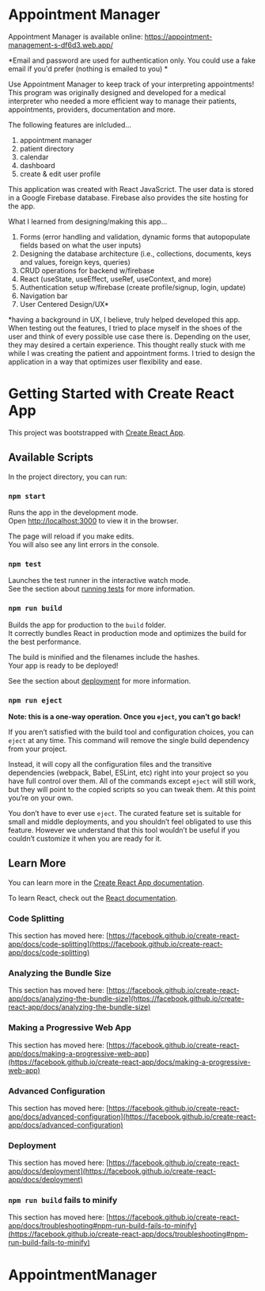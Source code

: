# Appointment Manager

Appointment Manager is available online: https://appointment-management-s-df6d3.web.app/

*Email and password are used for authentication only. You could use a fake email if you'd prefer (nothing is emailed to you) *

Use Appointment Manager to keep track of your interpreting appointments! This program was originally designed and developed for a medical interpreter who needed a more efficient way to manage their patients, appointments, providers, documentation and more. 

The following features are inlcluded...
1) appointment manager 
2) patient directory 
3) calendar
4) dashboard
5) create & edit user profile

This application was created with React JavaScrict. The user data is stored in a Google Firebase database. Firebase also provides the site hosting for the app. 

What I learned from designing/making this app...
1) Forms (error handling and validation, dynamic forms that autopopulate fields based on what the user inputs)
2) Designing the database architecture (i.e., collections, documents, keys and values, foreign keys, queries)
3) CRUD operations for backend w/firebase 
4) React (useState, useEffect, useRef, useContext, and more)
5) Authentication setup w/firebase (create profile/signup, login, update)
6) Navigation bar
7) User Centered Design/UX*

*having a background in UX, I believe, truly helped developed this app. When testing out the features, I tried to place myself in the shoes of the user and think of every possible use case there is. Depending on the user, they may desired a certain experience. This thought really stuck with me while I was creating the patient and appointment forms. I tried to design the application in a way that optimizes user flexibility and ease.


# Getting Started with Create React App

This project was bootstrapped with [Create React App](https://github.com/facebook/create-react-app).

## Available Scripts

In the project directory, you can run:

### `npm start`

Runs the app in the development mode.\
Open [http://localhost:3000](http://localhost:3000) to view it in the browser.

The page will reload if you make edits.\
You will also see any lint errors in the console.

### `npm test`

Launches the test runner in the interactive watch mode.\
See the section about [running tests](https://facebook.github.io/create-react-app/docs/running-tests) for more information.

### `npm run build`

Builds the app for production to the `build` folder.\
It correctly bundles React in production mode and optimizes the build for the best performance.

The build is minified and the filenames include the hashes.\
Your app is ready to be deployed!

See the section about [deployment](https://facebook.github.io/create-react-app/docs/deployment) for more information.

### `npm run eject`

**Note: this is a one-way operation. Once you `eject`, you can’t go back!**

If you aren’t satisfied with the build tool and configuration choices, you can `eject` at any time. This command will remove the single build dependency from your project.

Instead, it will copy all the configuration files and the transitive dependencies (webpack, Babel, ESLint, etc) right into your project so you have full control over them. All of the commands except `eject` will still work, but they will point to the copied scripts so you can tweak them. At this point you’re on your own.

You don’t have to ever use `eject`. The curated feature set is suitable for small and middle deployments, and you shouldn’t feel obligated to use this feature. However we understand that this tool wouldn’t be useful if you couldn’t customize it when you are ready for it.

## Learn More

You can learn more in the [Create React App documentation](https://facebook.github.io/create-react-app/docs/getting-started).

To learn React, check out the [React documentation](https://reactjs.org/).

### Code Splitting

This section has moved here: [https://facebook.github.io/create-react-app/docs/code-splitting](https://facebook.github.io/create-react-app/docs/code-splitting)

### Analyzing the Bundle Size

This section has moved here: [https://facebook.github.io/create-react-app/docs/analyzing-the-bundle-size](https://facebook.github.io/create-react-app/docs/analyzing-the-bundle-size)

### Making a Progressive Web App

This section has moved here: [https://facebook.github.io/create-react-app/docs/making-a-progressive-web-app](https://facebook.github.io/create-react-app/docs/making-a-progressive-web-app)

### Advanced Configuration

This section has moved here: [https://facebook.github.io/create-react-app/docs/advanced-configuration](https://facebook.github.io/create-react-app/docs/advanced-configuration)

### Deployment

This section has moved here: [https://facebook.github.io/create-react-app/docs/deployment](https://facebook.github.io/create-react-app/docs/deployment)

### `npm run build` fails to minify

This section has moved here: [https://facebook.github.io/create-react-app/docs/troubleshooting#npm-run-build-fails-to-minify](https://facebook.github.io/create-react-app/docs/troubleshooting#npm-run-build-fails-to-minify)
# AppointmentManager
